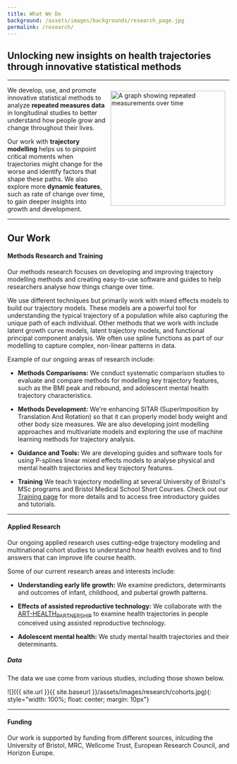 ```yaml
---
title: What We Do
background: /assets/images/backgrounds/research_page.jpg
permalink: /research/
---
```


<h2 class="center-text">Unlocking new insights on health trajectories through innovative statistical methods</h2>

<hr class="purple-line-small">

<div class="image-with-text">
  <img src="{{ site.url }}{{ site.baseurl }}/assets/images/research/repeated_measures.jpg" alt="A graph showing repeated measurements over time" style="width: 260px; float: right; margin: 10px 10px 10px 10px;">
  <p>We develop, use, and promote innovative statistical methods to analyze <b>repeated measures data</b> in longitudinal studies to better understand how people grow and change throughout their lives.</p>
  <p>Our work with <b>trajectory modelling</b> helps us to pinpoint critical moments when trajectories might change for the worse and identify factors that shape these paths. We also explore more <b>dynamic features</b>, such as rate of change over time, to gain deeper insights into growth and development.</p>
</div>

<hr class="purple-line-small">

## Our Work

#### Methods Research and Training

Our methods research focuses on developing and improving trajectory modelling methods and creating easy-to-use software and guides to help researchers analyse how things change over time.

We use different techniques but primarily work with mixed effects models to build our trajectory models. These models are a powerful tool for understanding the typical trajectory of a population while also capturing the unique path of each individual. Other methods that we work with include latent growth curve models, latent trajectory models, and functional principal component analysis. We often use spline functions as part of our modelling to capture complex, non-linear patterns in data.

Example of our ongoing areas of research include:

* **Methods Comparisons:** We conduct systematic comparison studies to evaluate and compare methods for modelling key trajectory features, such as the BMI peak and rebound, and adolescent mental health trajectory characteristics.

* **Methods Development:** We're enhancing SITAR (SuperImposition by Translation And Rotation) so that it can properly model body weight and other body size measures. We are also developing joint modelling approaches and multivariate models and exploring the use of machine learning methods for trajectory analysis.

* **Guidance and Tools:** We are developing guides and software tools for using P-splines linear mixed effects models to analyse physical and mental health trajectories and key trajectory features.

* **Training** We teach trajectory modelling at several University of Bristol's MSc programs and Bristol Medical School Short Courses. Check out our [Training page](/training) for more details and to access free introductory guides and tutorials.

<hr class="purple-line-small">

#### Applied Research

Our ongoing applied research uses cutting-edge trajectory modeling and multinational cohort studies to understand how health evolves and to find answers that can improve life course health.

Some of our current research areas and interests include:

* **Understanding early life growth:** We examine predictors, determinants and outcomes of infant, childhood, and pubertal growth patterns.

* **Effects of assisted reproductive technology:** We collaborate with the [ART-HEALTH<sub>PARTNERSHIP</sub>](https://arthealth.bristol.ac.uk/) to examine health trajectories in people conceived using assisted reproductive technology.

* **Adolescent mental health:** We study mental health trajectories and their determinants.

##### Data

The data we use come from various studies, including those shown below.

![]({{ site.url }}{{ site.baseurl }}/assets/images/research/cohorts.jpg){: style="width: 100%; float: center; margin: 10px"}

<hr class="purple-line-small">

#### Funding

Our work is supported by funding from different sources, inlcuding the University of Bristol, MRC, Wellcome Trust, European Research Council, and Horizon Europe.
